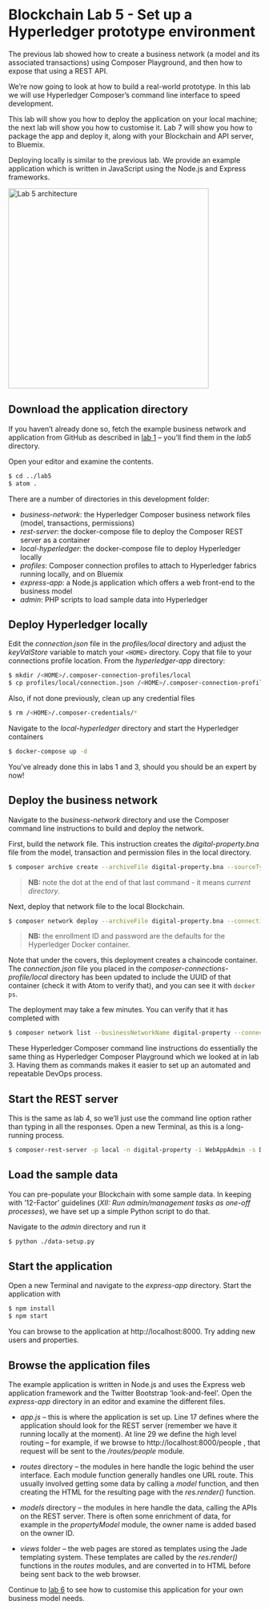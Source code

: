 # Blockchain Lab 5 - Set up a Hyperledger prototype environment

The previous lab showed how to create a business network (a model and its associated transactions) using Composer Playground, and then how to expose that using a REST API.

We’re now going to look at how to build a real-world prototype.  In this lab we will use Hyperledger Composer’s command line interface to speed development.

This lab will show you how to deploy the application on your local machine; the next lab will show you how to customise it.  Lab 7 will show you how to package the app and deploy it, along with your Blockchain and API server, to Bluemix.

Deploying locally is similar to the previous lab.  We provide an example application which is written in JavaScript using the Node.js and Express frameworks.

<img src="./images/lab5-img1.png" alt="Lab 5 architecture" style="width: 400px;"/>

## Download the application directory
If you haven’t already done so, fetch the example business network and application from GitHub as described in [lab 1](./lab1.md) – you’ll find them in the _lab5_ directory.

Open your editor and examine the contents.
```bash
$ cd ../lab5
$ atom .
```

There are a number of directories in this development folder:
-	_business-network_: the Hyperledger Composer business network files (model, transactions, permissions)
-	_rest-server_: the docker-compose file to deploy the Composer REST server as a container
-	_local-hyperledger_: the docker-compose file to deploy Hyperledger locally
-	_profiles_: Composer connection profiles to attach to Hyperledger fabrics running locally, and on Bluemix
-	_express-app_: a Node.js application which offers a web front-end to the business model
-	_admin_: PHP scripts to load sample data into Hyperledger

## Deploy Hyperledger locally
Edit the _connection.json_ file in the _profiles/local_ directory and adjust the _keyValStore_ variable to match your `<HOME>` directory.  Copy that file to your connections profile location.  From the _hyperledger-app_ directory:
```bash
$ mkdir /<HOME>/.composer-connection-profiles/local
$ cp profiles/local/connection.json /<HOME>/.composer-connection-profiles/local
```

Also, if not done previously, clean up any credential files
```bash
$ rm /<HOME>/.composer-credentials/*
```

Navigate to the _local-hyperledger_ directory and start the Hyperledger containers
```bash
$ docker-compose up -d
```

You've already done this in labs 1 and 3, should you should be an expert by now!

## Deploy the business network
Navigate to the _business-network_ directory and use the Composer command line instructions to build and deploy the network.

First, build the network file.  This instruction creates the _digital-property.bna_ file from the model, transaction and permission files in the local directory.
```bash
$ composer archive create --archiveFile digital-property.bna --sourceType dir --sourceName .
```
> **NB:** note the dot at the end of that last command - it means _current directory_.

Next, deploy that network file to the local Blockchain.  
```bash
$ composer network deploy --archiveFile digital-property.bna --connectionProfileName local --enrollId WebAppAdmin --enrollSecret DJY27pEnl16d
```
> **NB:** the enrollment ID and password are the defaults for the Hyperledger Docker container.

Note that under the covers, this deployment creates a chaincode container.  The _connection.json_ file you placed in the _composer-connections-profile/local_ directory has been updated to include the UUID of that container (check it with Atom to verify that), and you can see it with `docker ps`.

The deployment may take a few minutes.  You can verify that it has completed with
```bash
$ composer network list --businessNetworkName digital-property --connectionProfileName local --enrollId WebAppAdmin --enrollSecret DJY27pEnl16d
```

These Hyperledger Composer command line instructions do essentially the same thing as Hyperledger Composer Playground which we looked at in lab 3.  Having them as commands makes it easier to set up an automated and repeatable DevOps process.

## Start the REST server
This is the same as lab 4, so we’ll just use the command line option rather than typing in all the responses.  Open a new Terminal, as this is a long-running process.
```bash
$ composer-rest-server -p local -n digital-property -i WebAppAdmin -s DJY27pEnl16d -N never
```

## Load the sample data
You can pre-populate your Blockchain with some sample data.  In keeping with ’12-Factor’ guidelines (_XII: Run admin/management tasks as one-off processes_), we have set up a simple Python script to do that.

Navigate to the _admin_ directory and run it
```bash
$ python ./data-setup.py
```

## Start the application
Open a new Terminal and navigate to the _express-app_ directory.  Start the application with
```bash
$ npm install
$ npm start
```

You can browse to the application at http://localhost:8000.  Try adding new users and properties.

## Browse the application files
The example application is written in Node.js and uses the Express web application framework and the Twitter Bootstrap ‘look-and-feel’.  Open the _express-app_ directory in an editor and examine the different files.

- _app.js_ – this is where the application is set up.  Line 17 defines where the application should look for the REST server (remember we have it running locally at the moment).  At line 29 we define the high level routing – for example, if we browse to http://localhost:8000/people , that request will be sent to the _/routes/people_ module.

- _routes_ directory – the modules in here handle the logic behind the user interface.  Each module function generally handles one URL route.  This usually involved getting some data by calling a _model_ function, and then creating the HTML for the resulting page with the _res.render()_ function.

- _models_ directory – the modules in here handle the data, calling the APIs on the REST server.  There is often some enrichment of data, for example in the _propertyModel_ module, the owner name is added based on the owner ID.

- _views_ folder – the web pages are stored as templates using the Jade templating system.  These templates are called by the _res.render()_ functions in the _routes_ modules, and are converted in to HTML before being sent back to the web browser.

Continue to [lab 6](./lab6.md) to see how to customise this application for your own business model needs.

